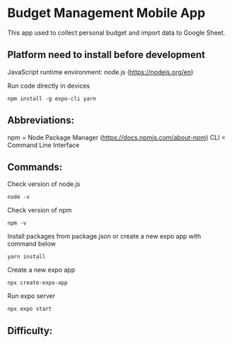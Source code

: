 ﻿# Budget Management Mobile App
This app used to collect personal budget and import data to Google Sheet.

## Platform need to install before development
JavaScript runtime environment: node.js (https://nodejs.org/en)



Run code directly in devices
```
npm install -g expo-cli yarn
```

## Abbreviations:
npm = Node Package Manager (https://docs.npmjs.com/about-npm)
CLI = Command Line Interface

## Commands:
Check version of node.js
```
node -v
```

Check version of npm
```
npm -v
```

Install packages  from package.json or create a new expo app with command below
```
yarn install
```

Create a new expo app
```
npx create-expo-app
```

Run expo server
```
npx expo start
```

## Difficulty:
